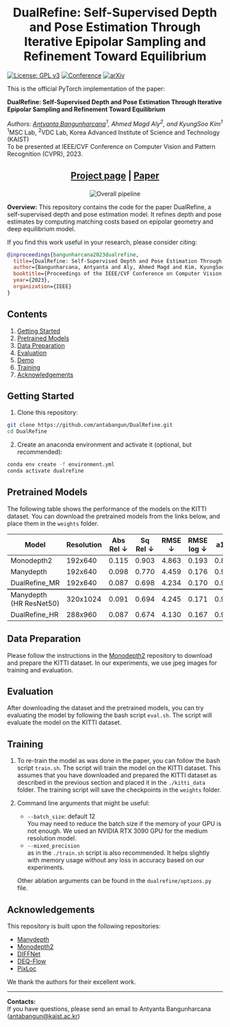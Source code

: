 <h1 align="center"> DualRefine: Self-Supervised Depth and Pose Estimation Through Iterative Epipolar Sampling and Refinement Toward Equilibrium
</h1>


[![License: GPL v3](https://img.shields.io/badge/License-GPLv3-blue.svg)](https://www.gnu.org/licenses/gpl-3.0)
[![Conference](https://img.shields.io/badge/CVPR-2023-blue)](https://cvpr2023.thecvf.com/)
[![arXiv](https://img.shields.io/badge/arXiv-Coming_Soon-b31b1b)](https://arxiv.org/)

This is the official PyTorch implementation of the paper:

**DualRefine: Self-Supervised Depth and Pose Estimation Through Iterative Epipolar Sampling and Refinement Toward Equilibrium**

*Authors: [Antyanta Bangunharcana](https://antabangun.github.io/)<sup>1</sup>, Ahmed Magd Aly<sup>2</sup>, and KyungSoo Kim<sup>1</sup>*  
<sup>1</sup>MSC Lab, <sup>2</sup>VDC Lab, Korea Advanced Institute of Science and Technology (KAIST)  
To be presented at IEEE/CVF Conference on Computer Vision and Pattern Recognition (CVPR), 2023.


<!-- ## Abstract

Self-supervised multi-frame depth estimation achieves high accuracy by computing matching costs of pixel correspondences between adjacent frames, injecting geometric information into the network. These pixel-correspondence candidates are computed based on the relative pose estimates between the frames. Accurate pose predictions are essential for precise matching cost computation as they influence the epipolar geometry. Furthermore, improved depth estimates can, in turn, be used to align pose estimates.

Inspired by traditional structure-from-motion (SfM) principles, we propose the DualRefine model, which tightly couples depth and pose estimation through a feedback loop. Our novel update pipeline uses a deep equilibrium model framework to iteratively refine depth estimates and a hidden state of feature maps by computing local matching costs based on epipolar geometry. Importantly, we used the refined depth estimates and feature maps to compute pose updates at each step. This update in the pose estimates slowly alters the epipolar geometry during the refinement process. Experimental results on the KITTI dataset demonstrate competitive depth prediction and odometry prediction performance surpassing published self-supervised baselines. -->

<h2 align="center">

[Project page](https://antabangun.github.io/projects/DualRefine/) | [Paper](https://arxiv.org/abs/)

</h2>

<p align="center">
  <img src="https://dl.dropboxusercontent.com/s/6uq2ppv2o6uwsn5/DualRefine.jpg" alt="Overall pipeline" />
</p>

**Overview:**
This repository contains the code for the paper DualRefine, a self-supervised depth and pose estimation model. It refines depth and pose estimates by computing matching costs based on epipolar geometry and deep equilibrium model.

<!-- **Contributions**
* We propose a novel self-supervised depth and pose estimation model, DualRefine, which iteratively refines depth and pose estimates by computing matching costs based on epipolar geometry. -->


If you find this work useful in your research, please consider citing:  
```bibtex
@inproceedings{bangunharcana2023dualrefine,
  title={DualRefine: Self-Supervised Depth and Pose Estimation Through Iterative Epipolar Sampling and Refinement Toward Equilibrium},
  author={Bangunharcana, Antyanta and Aly, Ahmed Magd and Kim, KyungSoo},
  booktitle={Proceedings of the IEEE/CVF Conference on Computer Vision and Pattern Recognition (CVPR)},
  year={2023},
  organization={IEEE}
}
```

## Contents

1. [Getting Started](#getting-started)
2. [Pretrained Models](#pretrained-models)
3. [Data Preparation](#data-preparation)
4. [Evaluation](#evaluation)
5. [Demo](#demo)
6. [Training](#training)
7. [Acknowledgements](#acknowledgements)

## Getting Started

1. Clone this repository:

```bash
git clone https://github.com/antabangun/DualRefine.git
cd DualRefine
```

2. Create an anaconda environment and activate it (optional, but recommended):
```bash
conda env create -f environment.yml
conda activate dualrefine
```

## Pretrained Models

The following table shows the performance of the models on the KITTI dataset. You can download the pretrained models from the links below, and place them in the `weights` folder.

<table>
  <thead>
    <tr>
        <th>Model</th>
        <th>Resolution</th>
        <th>Abs Rel ↓</th>
        <th>Sq Rel ↓</th>
        <th>RMSE ↓</th>
        <th>RMSE log ↓</th>
        <th>a1 ↑</th>
        <th>a2 ↑</th>
        <th>a3 ↑</th>
        <th>Download</th>
    </tr>
    </thead>
  <tbody>
    <tr>
      <td>Monodepth2</td>
      <td>192x640</td>
      <td>0.115</td>
      <td>0.903</td>
      <td>4.863</td>
      <td>0.193</td>
      <td>0.877</td>
      <td>0.958</td>
      <td>0.980</td>
      <td></td>
    </tr>
    <tr>
      <td>Manydepth</td>
      <td>192x640</td>
      <td>0.098</td>
      <td>0.770</td>
      <td>4.459</td>
      <td>0.176</td>
      <td>0.900</td>
      <td>0.965</td>
      <td>0.983</td>
      <td></td>
    </tr>
    <!-- ... -->
    <tr style="background-color: #fafdfb;">
      <td>DualRefine_MR</td>
      <td>192x640</td>
      <td>0.087</td>
      <td>0.698</td>
      <td>4.234</td>
      <td>0.170</td>
      <td>0.914</td>
      <td>0.967</td>
      <td>0.983</td>
      <td><a href="https://www.dropbox.com/s/sp7aj09gfo9jdrh/DualRefine_MR.zip?dl=0">ckpt</a></td>
    </tr>
    <tr style="border-top: 2px solid #333;">
      <td>Manydepth (HR ResNet50)</td>
      <td>320x1024</td>
      <td>0.091</td>
      <td>0.694</td>
      <td>4.245</td>
      <td>0.171</td>
      <td>0.911</td>
      <td>0.968</td>
      <td>0.983</td>
      <td></td>
    </tr>
    <tr style="background-color: #fafdfb;">
      <td>DualRefine_HR</td>
      <td>288x960</td>
      <td>0.087</td>
      <td>0.674</td>
      <td>4.130</td>
      <td>0.167</td>
      <td>0.915</td>
      <td>0.969</td>
      <td>0.984</td>
      <td><a href="https://www.dropbox.com/s/3ak2crtw38s2v8h/DualRefine_HR.zip?dl=0">ckpt</a></td>
    </tr>
  </tbody>
</table>

## Data Preparation
Please follow the instructions in the [Monodepth2](https://github.com/nianticlabs/monodepth2#-kitti-training-data) repository to download and prepare the KITTI dataset.
In our experiments, we use jpeg images for training and evaluation.

## Evaluation

After downloading the dataset and the pretrained models, you can try evaluating the model by following the bash script `eval.sh`. 
The script will evaluate the model on the KITTI dataset.

<!-- ## Demo

0. Download a raw KITTI sequence from [here](http://www.cvlibs.net/datasets/kitti/raw_data.php), or simply use the sequences that are already included in the `./kitti_data` folder.

To run the demo, you can run  
```bash
python demo.py --load_weights_folder weights/DualRefine_MR
```  
  The script will run the model on the KITTI dataset.
  - You can also visualize the resulting 3D point cloud by adding  
    `--viz3d`  
    to the command line arguments. Note that this requires the [Open3D](http://www.open3d.org/) library to be installed via `pip install open3d`.   -->

## Training

1. To re-train the model as was done in the paper, you can follow the bash script `train.sh`. The script will train the model on the KITTI dataset. 
This assumes that you have downloaded and prepared the KITTI dataset as described in the previous section and placed it in the `./kitti_data` folder.
The training script will save the checkpoints in the `weights` folder.


2. Command line arguments that might be useful:
   - `--batch_size`: default 12  
     You may need to reduce the batch size if the memory of your GPU is not enough. We used an NVIDIA RTX 3090 GPU for the medium resolution model.  
   - `--mixed_precision`  
   as in the `./train.sh` script is also recommended. It helps slightly with memory usage without any loss in accuracy based on our experiments.  
   
   Other ablation arguments can be found in the `dualrefine/options.py` file.




## Acknowledgements
This repository is built upon the following repositories:
- [Manydepth](https://github.com/nianticlabs/manydepth)
- [Monodepth2](https://github.com/nianticlabs/monodepth2)
- [DIFFNet](https://github.com/brandleyzhou/DIFFNet)
- [DEQ-Flow](https://github.com/locuslab/deq-flow)
- [PixLoc](https://github.com/cvg/pixloc)  

We thank the authors for their excellent work.

-------
**Contacts:**  
If you have questions, please send an email to Antyanta Bangunharcana (antabangun@kaist.ac.kr)